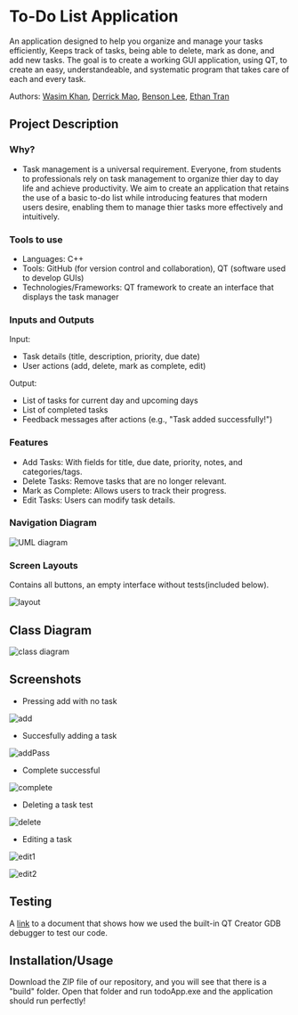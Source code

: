 # To-Do List Application
An application designed to help you organize and manage your tasks efficiently, Keeps track of tasks, being able to delete, mark as done, and add new tasks.
The goal is to create a working GUI application, using QT, to create an easy, understandeable, and systematic program that takes care of each and every task.
 
Authors: [Wasim Khan](https://github.com/WasimKhan034), [Derrick Mao](https://github.com/Derrick-Mao), [Benson Lee](https://github.com/roomba-s9), [Ethan Tran](https://github.com/stutterk1d)

## Project Description
### Why?
* Task management is a universal requirement.  Everyone, from students to professionals rely on task management to organize thier day to day life and achieve productivity.  We aim to create an application that   retains the use of a basic to-do list while introducing features that modern users desire, enabling them to manage thier tasks more effectively and intuitively.
### Tools to use
* Languages: C++
* Tools: GitHub (for version control and collaboration), QT (software used to develop GUIs)
* Technologies/Frameworks: QT framework to create an interface that displays the task manager
### Inputs and Outputs
Input:
* Task details (title, description, priority, due date)
* User actions (add, delete, mark as complete, edit)

Output:
* List of tasks for current day and upcoming days
* List of completed tasks
* Feedback messages after actions (e.g., "Task added successfully!")
### Features

* Add Tasks: With fields for title, due date, priority, notes, and categories/tags.
* Delete Tasks: Remove tasks that are no longer relevant.
* Mark as Complete: Allows users to track their progress.
* Edit Tasks: Users can modify task details.

### Navigation Diagram
![UML diagram](https://github.com/cs100/final-project-poopoopeepee/assets/134977057/0cdeb751-05ea-45df-98b3-44adaa42d478)


### Screen Layouts
Contains all buttons, an empty interface without tests(included below).



![layout](https://github.com/Derrick-Mao/To-do-List/assets/132052322/5dbd927f-900b-420a-b06c-9a0bf5afb8b3)


## Class Diagram
![class diagram](https://github.com/cs100/final-project-poopoopeepee/assets/134977057/f85afe56-c0d9-43c9-99cc-f3d193b18f41)


 
 ## Screenshots
 
 * Pressing add with no task
 
 
 ![add](https://github.com/cs100/final-project-poopoopeepee/assets/134977057/aca5ea05-d8e7-4a41-9a53-c2b8ee59671f)


 * Succesfully adding a task

 
 ![addPass](https://github.com/cs100/final-project-poopoopeepee/assets/134977057/04931192-bf59-4965-88eb-45af1cc36352)


 * Complete successful


 ![complete](https://github.com/cs100/final-project-poopoopeepee/assets/134977057/1be9dfe2-ef6a-4166-b4c3-b8cce9795278)


 * Deleting a task test


 ![delete](https://github.com/cs100/final-project-poopoopeepee/assets/134977057/c86df24b-0ce6-425b-a55a-9a39c0c3298a)


 * Editing a task

 ![edit1](https://github.com/cs100/final-project-poopoopeepee/assets/134977057/86ff075b-d50f-4915-bf19-0ae749e46641)

 ![edit2](https://github.com/cs100/final-project-poopoopeepee/assets/134977057/432ff386-adfd-477a-9622-ea50f573a311)


 ## Testing
 A [link](https://docs.google.com/document/d/1xxnJyCJz1eDI3-EXb4G7AvZ5np_LuSaxOAiUBP3dAu0/edit) to a document that shows how we used the built-in QT Creator GDB debugger to test our code.
 

 ## Installation/Usage
 Download the ZIP file of our repository, and you will see that there is a "build" folder. Open that folder and run todoApp.exe and the application should run perfectly!
 
